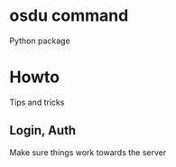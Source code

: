 # osdu command

Python package

# Howto

Tips and tricks

## Login, Auth
Make sure things work towards the server